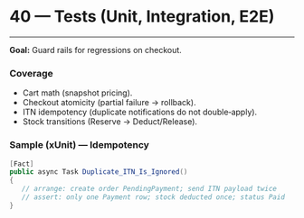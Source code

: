 # 40 — Tests (Unit, Integration, E2E)



---


**Goal:** Guard rails for regressions on checkout.

### Coverage
- Cart math (snapshot pricing).
- Checkout atomicity (partial failure → rollback).
- ITN idempotency (duplicate notifications do not double‑apply).
- Stock transitions (Reserve → Deduct/Release).

### Sample (xUnit) — Idempotency
```csharp
[Fact]
public async Task Duplicate_ITN_Is_Ignored()
{
   // arrange: create order PendingPayment; send ITN payload twice
   // assert: only one Payment row; stock deducted once; status Paid
}
```
